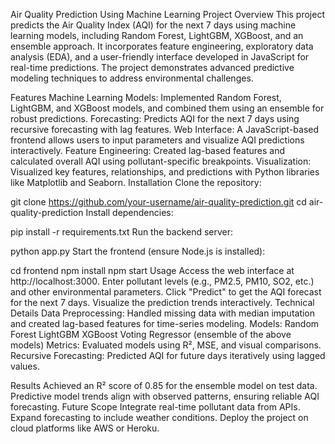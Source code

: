 Air Quality Prediction Using Machine Learning
Project Overview
This project predicts the Air Quality Index (AQI) for the next 7 days using machine learning models, including Random Forest, LightGBM, XGBoost, and an ensemble approach. It incorporates feature engineering, exploratory data analysis (EDA), and a user-friendly interface developed in JavaScript for real-time predictions. The project demonstrates advanced predictive modeling techniques to address environmental challenges.

Features
Machine Learning Models: Implemented Random Forest, LightGBM, and XGBoost models, and combined them using an ensemble for robust predictions.
Forecasting: Predicts AQI for the next 7 days using recursive forecasting with lag features.
Web Interface: A JavaScript-based frontend allows users to input parameters and visualize AQI predictions interactively.
Feature Engineering: Created lag-based features and calculated overall AQI using pollutant-specific breakpoints.
Visualization: Visualized key features, relationships, and predictions with Python libraries like Matplotlib and Seaborn.
Installation
Clone the repository:

git clone https://github.com/your-username/air-quality-prediction.git
cd air-quality-prediction
Install dependencies:

pip install -r requirements.txt
Run the backend server:

python app.py
Start the frontend (ensure Node.js is installed):

cd frontend
npm install
npm start
Usage
Access the web interface at http://localhost:3000.
Enter pollutant levels (e.g., PM2.5, PM10, SO2, etc.) and other environmental parameters.
Click "Predict" to get the AQI forecast for the next 7 days.
Visualize the prediction trends interactively.
Technical Details
Data Preprocessing: Handled missing data with median imputation and created lag-based features for time-series modeling.
Models:
Random Forest
LightGBM
XGBoost
Voting Regressor (ensemble of the above models)
Metrics: Evaluated models using R², MSE, and visual comparisons.
Recursive Forecasting: Predicted AQI for future days iteratively using lagged values.

Results
Achieved an R² score of 0.85 for the ensemble model on test data.
Predictive model trends align with observed patterns, ensuring reliable AQI forecasting.
Future Scope
Integrate real-time pollutant data from APIs.
Expand forecasting to include weather conditions.
Deploy the project on cloud platforms like AWS or Heroku.
